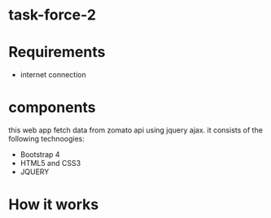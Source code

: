 # task-force-2
# Requirements
 * internet connection
# components
 this web app fetch data from zomato api using jquery ajax. it consists of the following technoogies:
  * Bootstrap 4
  * HTML5 and CSS3
  * JQUERY
# How it works
